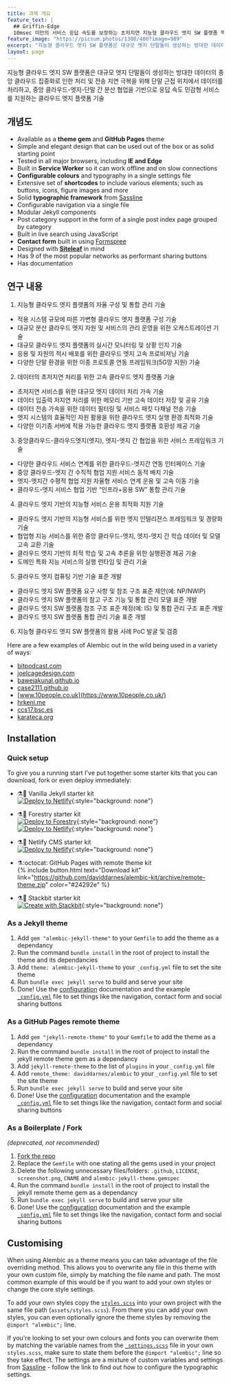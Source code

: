 ```yaml
---
title: 과제 개요
feature_text: |
  ## Griffin-Edge
  10msec 미만의 서비스 응답 속도를 보장하는 초저지연 지능형 클라우드 엣지 SW 플랫폼 핵심 기술 개발
feature_image: "https://picsum.photos/1300/400?image=989"
excerpt: "지능형 클라우드 엣지 SW 플랫폼은 대규모 엣지 단말들이 생성하는 방대한 데이터의 중앙 클라우드 집중화로 인한 처리 및 전송 지연 극복을 위해 단말 근접 위치에서 데이터를 처리하고, 중앙 클라우드-엣지-단말 간 분산 협업을 기반으로 응답 속도 민감형 서비스를 지원하는 클라우드 엣지 플랫폼 기술"
layout: page
---
```


지능형 클라우드 엣지 SW 플랫폼은 대규모 엣지 단말들이 생성하는 방대한 데이터의 중앙 클라우드 집중화로 인한 처리 및 전송 지연 극복을 위해 단말 근접 위치에서 데이터를 처리하고, 중앙 클라우드-엣지-단말 간 분산 협업을 기반으로 응답 속도 민감형 서비스를 지원하는 클라우드 엣지 플랫폼 기술


## 개념도

- Available as a **theme gem** and **GitHub Pages** theme
- Simple and elegant design that can be used out of the box or as solid starting point
- Tested in all major browsers, including **IE and Edge**
- Built in **Service Worker** so it can work offline and on slow connections
- **Configurable colours** and typography in a single settings file
- Extensive set of **shortcodes** to include various elements; such as buttons, icons, figure images and more
- Solid **typographic framework** from [Sassline](https://sassline.com/)
- Configurable navigation via a single file
- Modular Jekyll components
- Post category support in the form of a single post index page grouped by category
- Built in live search using JavaScript
- **Contact form** built in using [Formspree](https://formspree.io/)
- Designed with **[Siteleaf](https://www.siteleaf.com/)** in mind
- Has 9 of the most popular networks as performant sharing buttons
- Has documentation

## 연구 내용

1. 지능형 클라우드 엣지 플랫폼의 자율 구성 및 통합 관리 기술
- 적용 시스템 규모에 따른 가변형 클라우드 엣지 플랫폼 구성 기술
- 대규모 분산 클라우드 엣지 자원 및 서비스의 관리 운영을 위한 오케스트레이션 기술
- 대규모 클라우드 엣지 플랫폼의 실시간 모니터링 및 상황 인지 기술
- 응용 및 자원의 적시 배포를 위한 클라우드 엣지 고속 프로비져닝 기술
- 다양한 단말 환경을 위한 이종 프로토콜 연동 프레임워크(5G망 지원) 기술
2. 데이터의 초저지연 처리를 위한 고속 클라우드 엣지 플랫폼 기술
- 초저지연 서비스를 위한 대규모 엣지 데이터 처리 가속 기술
- 데이터 입출력 저지연 처리를 위한 메모리 기반 고속 데이터 저장 및 공유 기술
- 데이터 전송 가속을 위한 데이터 필터링 및 서비스 패킷 다채널 전송 기술
- 엣지 시스템의 효율적인 자원 활용을 위한 클라우드 엣지 실행 환경 최적화 기술
- 다양한 이기종 서버에 적용 가능한 클라우드 엣지 플랫폼 호환성 제공 기술
3. 중앙클라우드-클라우드엣지(엣지), 엣지-엣지 간 협업을 위한 서비스 프레임워크 기술
- 다양한 클라우드 서비스 연계를 위한 클라우드-엣지간 연동 인터페이스 기술
- 중앙 클라우드-엣지 간 수직적 협업 지원 서비스 동적 배치 기술
- 엣지-엣지간 수평적 협업 지원 자율형 서비스 연계 운용 및 고속 이동 기술
- 클라우드-엣지 서비스 협업 기반 “인프라+응용 SW” 통합 관리 기술
4. 클라우드 엣지 기반의 지능형 서비스 운용 최적화 지원 기술
- 클라우드 엣지 기반의 지능형 서비스를 위한 엣지 인텔리젼스 프레임워크 및 경량화 기술
- 협업형 지능 서비스를 위한 중앙 클라우드-엣지, 엣지-엣지 간 학습 데이터 및 모델 고속 교환 기술
- 클라우드 엣지 기반의 최적 학습 및 고속 추론을 위한 실행환경 제공 기술
- 도메인 특화 지능 서비스의 실행 런타임 및 관리 기술
5. 클라우드 엣지 컴퓨팅 기반 기술 표준 개발
- 클라우드 엣지 SW 플랫폼 요구 사항 및 참조 구조 표준 제안(예: NP/NWIP)
- 클라우드 엣지 SW 플랫폼의 참고 구조 기능 및 통합 관리 모델 표준 개발
- 클라우드 엣지 SW 플랫폼 참조 구조 표준 제정(예: IS) 및 통합 관리 구조 표준 개발
- 클라우드 엣지 SW 플랫폼 통합 관리 기술 표준 개발
6. 지능형 클라우드 엣지 SW 플랫폼의 활용 사례 PoC 발굴 및 검증

Here are a few examples of Alembic out in the wild being used in a variety of ways:

- [bitpodcast.com](https://bitpodcast.com/)
- [joelcagedesign.com](https://joelcagedesign.com/)
- [bawejakunal.github.io](https://bawejakunal.github.io/)
- [case2111.github.io](https://case2111.github.io/)
- [www.10people.co.uk](https://www.10people.co.uk/)
- [hrkeni.me](https://hrkeni.me/)
- [ccs17.bsc.es](https://ccs17.bsc.es/)
- [karateca.org](https://www.karateca.org/)

## Installation

### Quick setup

To give you a running start I've put together some starter kits that you can download, fork or even deploy immediately:

- ⚗️🍨 Vanilla Jekyll starter kit  
  [![Deploy to Netlify](https://www.netlify.com/img/deploy/button.svg)](https://app.netlify.com/start/deploy?repository=https://github.com/daviddarnes/alembic-kit){:style="background: none"}
- ⚗️🌲 Forestry starter kit  
  [![Deploy to Forestry](https://assets.forestry.io/import-to-forestry.svg)](https://app.forestry.io/quick-start?repo=daviddarnes/alembic-forestry-kit&engine=jekyll){:style="background: none"}  
  [![Deploy to Netlify](https://www.netlify.com/img/deploy/button.svg)](https://app.netlify.com/start/deploy?repository=https://github.com/daviddarnes/alembic-forestry-kit){:style="background: none"}
- ⚗️💠 Netlify CMS starter kit  
  [![Deploy to Netlify](https://www.netlify.com/img/deploy/button.svg)](https://app.netlify.com/start/deploy?repository=https://github.com/daviddarnes/alembic-netlifycms-kit&stack=cms){:style="background: none"}

- ⚗️:octocat: GitHub Pages with remote theme kit  
  {% include button.html text="Download kit" link="https://github.com/daviddarnes/alembic-kit/archive/remote-theme.zip" color="#24292e" %}
- ⚗️🚀 Stackbit starter kit  
  [![Create with Stackbit](https://assets.stackbit.com/badge/create-with-stackbit.svg)](https://app.stackbit.com/create?theme=https://github.com/daviddarnes/alembic-stackbit-kit){:style="background: none"}

### As a Jekyll theme

1. Add `gem "alembic-jekyll-theme"` to your `Gemfile` to add the theme as a dependancy
2. Run the command `bundle install` in the root of project to install the theme and its dependancies
3. Add `theme: alembic-jekyll-theme` to your `_config.yml` file to set the site theme
4. Run `bundle exec jekyll serve` to build and serve your site
5. Done! Use the [configuration](#configuration) documentation and the example [`_config.yml`](https://github.com/daviddarnes/alembic/blob/master/_config.yml) file to set things like the navigation, contact form and social sharing buttons

### As a GitHub Pages remote theme

1. Add `gem "jekyll-remote-theme"` to your `Gemfile` to add the theme as a dependancy
2. Run the command `bundle install` in the root of project to install the jekyll remote theme gem as a dependancy
3. Add `jekyll-remote-theme` to the list of `plugins` in your `_config.yml` file
4. Add `remote_theme: daviddarnes/alembic` to your `_config.yml` file to set the site theme
5. Run `bundle exec jekyll serve` to build and serve your site
6. Done! Use the [configuration](#configuration) documentation and the example [`_config.yml`](https://github.com/daviddarnes/alembic/blob/master/_config.yml) file to set things like the navigation, contact form and social sharing buttons

### As a Boilerplate / Fork

_(deprecated, not recommended)_

1. [Fork the repo](https://github.com/daviddarnes/alembic#fork-destination-box)
2. Replace the `Gemfile` with one stating all the gems used in your project
3. Delete the following unnecessary files/folders: `.github`, `LICENSE`, `screenshot.png`, `CNAME` and `alembic-jekyll-theme.gemspec`
4. Run the command `bundle install` in the root of project to install the jekyll remote theme gem as a dependancy
5. Run `bundle exec jekyll serve` to build and serve your site
6. Done! Use the [configuration](#configuration) documentation and the example [`_config.yml`](https://github.com/daviddarnes/alembic/blob/master/_config.yml) file to set things like the navigation, contact form and social sharing buttons

## Customising

When using Alembic as a theme means you can take advantage of the file overriding method. This allows you to overwrite any file in this theme with your own custom file, simply by matching the file name and path. The most common example of this would be if you want to add your own styles or change the core style settings.

To add your own styles copy the [`styles.scss`](https://github.com/daviddarnes/alembic/blob/master/assets/styles.scss) into your own project with the same file path (`assets/styles.scss`). From there you can add your own styles, you can even optionally ignore the theme styles by removing the `@import "alembic";` line.

If you're looking to set your own colours and fonts you can overwrite them by matching the variable names from the [`_settings.scss`](https://github.com/daviddarnes/alembic/blob/master/_sass/_settings.scss) file in your own `styles.scss`, make sure to state them before the `@import "alembic";` line so they take effect. The settings are a mixture of custom variables and settings from [Sassline](https://medium.com/@jakegiltsoff/sassline-v2-0-e424b2881e7e) - follow the link to find out how to configure the typographic settings.
